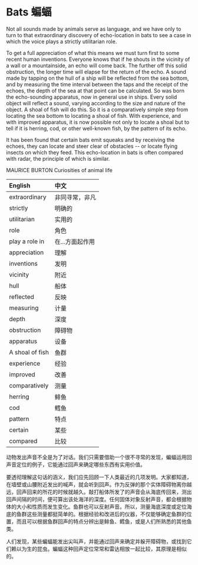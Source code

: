 # Bats 蝙蝠

Not all sounds made by animals serve as language, and we have only to turn to that extraordinary discovery of echo-location in bats to see a case in which the voice plays a strictly utilitarian role.

To get a full appreciation of what this means we must turn first to some recent human inventions. Everyone knows that if he shouts in the vicinity of a wall or a mountainside, an echo will come back. The further off this solid obstruction, the longer time will elapse for the return of the echo. A sound made by tapping on the hull of a ship will be reflected from the sea bottom, and by measuring the time interval between the taps and the receipt of the echoes, the depth of the sea at that point can be calculated. So was born the echo-sounding apparatus, now in general use in ships. Every solid object will reflect a sound, varying according to the size and nature of the object. A shoal of fish will do this. So it is a comparatively simple step from locating the sea bottom to locating a shoal of fish. With experience, and with improved apparatus, it is now possible not only to locate a shoal but to tell if it is herring, cod, or other well-known fish, by the pattern of its echo.

It has been found that certain bats emit squeaks and by receiving the echoes, they can locate and steer clear of obstacles -- or locate flying insects on which they feed. This echo-location in bats is often compared with radar, the principle of which is similar.

MAURICE BURTON Curiosities of animal life

|English|中文|
|:--|:--|
|extraordinary|非同寻常，非凡|
|strictly|明确的|
|utilitarian|实用的|
|role|角色|
|play a role in|在...方面起作用|
|appreciation|理解|
|inventions|发明|
|vicinity|附近|
|hull|船体|
|reflected|反映|
|measuring|计量|
|depth|深度|
|obstruction|障碍物|
|apparatus|设备|
|A shoal of fish|鱼群|
|experience|经验|
|improved|改善|
|comparatively|测量|
|herring|鲱鱼|
|cod|鳕鱼|
|pattern|特点|
|certain|某些|
|compared|比较|

动物发出声音不全是为了对话。我们只需要借助一个很不寻常的发现，蝙蝠运用回声音定位的例子，它能通过回声来确定哪些东西有实用价值。

要透彻理解这句话的涵义，我们应先回顾一下人类最近的几项发明。大家都知道，在墙壁或山腰附近发出的喊声，就会听到回声。作为反弹的那个实体障碍物离你越远，回声回来的所花的时候就越久。敲打船体所发了的声音会从海底传回来，测出回声间隔的时间，便可算出该处海洋的深度。任何固体对象反射声音，都会根据物体的大小和性质而发生变化。鱼群也可以反射声音。所以，测量海底深度或定位海底的鱼群这些测量都挺简单的。根据经验和改进后的仪器，不仅能够确定鱼群的位置，而且可以根据鱼群回声的特点分辨出是鲱鱼、鳕鱼，或是人们所熟悉的其他鱼类。

人们发现，某些蝙蝠能发出尖叫声，并能通过回声来确定并躲开障碍物，或找到它们赖以为生的昆虫。蝙蝠这种回声定位常常和雷达相放一起比较，其原理是相似的。